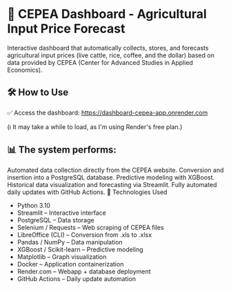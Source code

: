 # 🌾 CEPEA Dashboard - Agricultural Input Price Forecast

Interactive dashboard that automatically collects, stores, and forecasts agricultural input prices (live cattle, rice, coffee, and the dollar) based on data provided by CEPEA (Center for Advanced Studies in Applied Economics).

## 🛠️ How to Use

✅ Access the dashboard:
https://dashboard-cepea-app.onrender.com

(ℹ️ It may take a while to load, as I'm using Render's free plan.)

## 📊 The system performs:

Automated data collection directly from the CEPEA website.
Conversion and insertion into a PostgreSQL database.
Predictive modeling with XGBoost.
Historical data visualization and forecasting via Streamlit.
Fully automated daily updates with GitHub Actions. 🚀 Technologies Used

* Python 3.10
* Streamlit – Interactive interface
* PostgreSQL – Data storage
* Selenium / Requests – Web scraping of CEPEA files
* LibreOffice (CLI) – Conversion from .xls to .xlsx
* Pandas / NumPy – Data manipulation
* XGBoost / Scikit-learn – Predictive modeling
* Matplotlib – Graph visualization
* Docker – Application containerization
* Render.com – Webapp + database deployment
* GitHub Actions – Daily update automation

